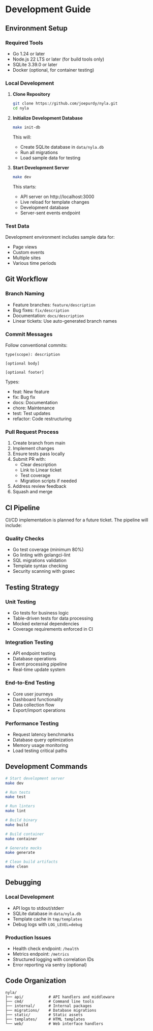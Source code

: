# Development Guide

## Environment Setup

### Required Tools
- Go 1.24 or later
- Node.js 22 LTS or later (for build tools only)
- SQLite 3.39.0 or later
- Docker (optional, for container testing)

### Local Development

1. **Clone Repository**
   ```bash
   git clone https://github.com/joepurdy/nyla.git
   cd nyla
   ```

2. **Initialize Development Database**
   ```bash
   make init-db
   ```
   This will:
   - Create SQLite database in `data/nyla.db`
   - Run all migrations
   - Load sample data for testing

3. **Start Development Server**
   ```bash
   make dev
   ```
   This starts:
   - API server on http://localhost:3000
   - Live reload for template changes
   - Development database
   - Server-sent events endpoint

### Test Data
Development environment includes sample data for:
- Page views
- Custom events
- Multiple sites
- Various time periods

## Git Workflow

### Branch Naming
- Feature branches: `feature/description`
- Bug fixes: `fix/description`
- Documentation: `docs/description`
- Linear tickets: Use auto-generated branch names

### Commit Messages
Follow conventional commits:
```
type(scope): description

[optional body]

[optional footer]
```

Types:
- feat: New feature
- fix: Bug fix
- docs: Documentation
- chore: Maintenance
- test: Test updates
- refactor: Code restructuring

### Pull Request Process
1. Create branch from main
2. Implement changes
3. Ensure tests pass locally
4. Submit PR with:
   - Clear description
   - Link to Linear ticket
   - Test coverage
   - Migration scripts if needed
5. Address review feedback
6. Squash and merge

## CI Pipeline

CI/CD implementation is planned for a future ticket. The pipeline will include:

### Quality Checks
- Go test coverage (minimum 80%)
- Go linting with golangci-lint
- SQL migrations validation
- Template syntax checking
- Security scanning with gosec

## Testing Strategy

### Unit Testing
- Go tests for business logic
- Table-driven tests for data processing
- Mocked external dependencies
- Coverage requirements enforced in CI

### Integration Testing
- API endpoint testing
- Database operations
- Event processing pipeline
- Real-time update system

### End-to-End Testing
- Core user journeys
- Dashboard functionality
- Data collection flow
- Export/import operations

### Performance Testing
- Request latency benchmarks
- Database query optimization
- Memory usage monitoring
- Load testing critical paths

## Development Commands

```bash
# Start development server
make dev

# Run tests
make test

# Run linters
make lint

# Build binary
make build

# Build container
make container

# Generate mocks
make generate

# Clean build artifacts
make clean
```

## Debugging

### Local Development
- API logs to stdout/stderr
- SQLite database in `data/nyla.db`
- Template cache in `tmp/templates`
- Debug logs with `LOG_LEVEL=debug`

### Production Issues
- Health check endpoint: `/health`
- Metrics endpoint: `/metrics`
- Structured logging with correlation IDs
- Error reporting via sentry (optional)

## Code Organization

```
nyla/
├── api/           # API handlers and middleware
├── cmd/           # Command line tools
├── internal/      # Internal packages
├── migrations/    # Database migrations
├── static/        # Static assets
├── templates/     # HTML templates
└── web/           # Web interface handlers
``` 